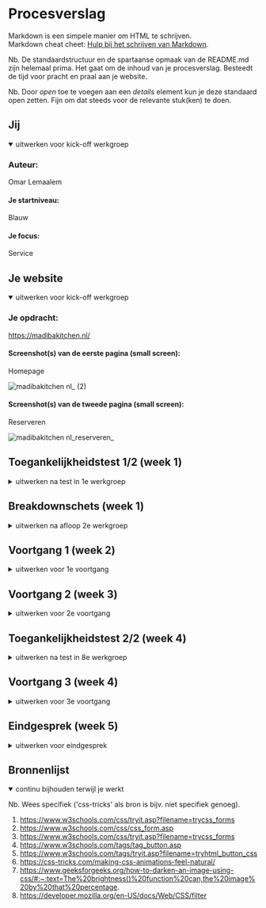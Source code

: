 # Procesverslag
Markdown is een simpele manier om HTML te schrijven.  
Markdown cheat cheet: [Hulp bij het schrijven van Markdown](https://github.com/adam-p/markdown-here/wiki/Markdown-Cheatsheet).

Nb. De standaardstructuur en de spartaanse opmaak van de README.md zijn helemaal prima. Het gaat om de inhoud van je procesverslag. Besteedt de tijd voor pracht en praal aan je website.

Nb. Door *open* toe te voegen aan een *details* element kun je deze standaard open zetten. Fijn om dat steeds voor de relevante stuk(ken) te doen.





## Jij

<details open>
  <summary>uitwerken voor kick-off werkgroep</summary>

  ### Auteur:
  Omar Lemaalem

  #### Je startniveau:
  Blauw

  #### Je focus:
  Service
 
</details>





## Je website

<details open>
  <summary>uitwerken voor kick-off werkgroep</summary>

  ### Je opdracht:
  https://madibakitchen.nl/

  #### Screenshot(s) van de eerste pagina (small screen): 
  Homepage  
  
  ![madibakitchen nl_ (2)](https://user-images.githubusercontent.com/118191221/206700379-e77335a9-8632-43cf-ad00-c1ff4a46fdd1.png)


  
  #### Screenshot(s) van de tweede pagina (small screen):
Reserveren
 
  ![madibakitchen nl_reserveren_](https://user-images.githubusercontent.com/118191221/206700696-3dd08d07-0f10-49b2-a381-658abc0150e6.png)


 
 
</details>



## Toegankelijkheidstest 1/2 (week 1)

<details>
  <summary>uitwerken na test in 1e werkgroep</summary>

  ### Bevindingen
  Lijst met je bevindingen die in de test naar voren kwamen:
  
  1. De site is niet heel toegangkelijk voor blinde.
  2. Afbeeldingen missen alt tags
  
  
  

  #### Screenreader
  Hier korte omschrijving (met indien nodig afbeeldingen)

  Hier een omschrijving van hoe het opgelost kan worden (met indien nodig afbeeldingen)
  
  Alle afbeeldingen moeten beschikken over alt tags.


  #### Muis en Toetsenbord 
  Hier korte omschrijving (met indien nodig afbeeldingen)
  
  Je kan makkelijk door de site heen navigeren met je muis en toetsenbord.

  Hier een omschrijving van hoe het opgelost kan worden (met indien nodig afbeeldingen)
  
  NVT


  #### Motoriek (shocks, elastiekjes)
  Hier korte omschrijving (met indien nodig afbeeldingen)
  
  NVT

  Hier een omschrijving van hoe het opgelost kan worden (met indien nodig afbeeldingen)


  #### Visueel (brillen, contrast, kleurenblind, dark/light). 
  Hier korte omschrijving (met indien nodig afbeeldingen)
  
  NVT

  Hier een omschrijving van hoe het opgelost kan worden (met indien nodig afbeeldingen)

</details>



## Breakdownschets (week 1)

<details>
  <summary>uitwerken na afloop 2e werkgroep</summary>

  ### de hele pagina: 
  <img src="readme-images/dummy-plaatje.jpg" width="375px" alt="breakdown van de hele pagina">

  ### dynamisch deel (bijv menu): 
  <img src="readme-images/dummy-plaatje.jpg" width="375px" alt="breakdown van een dynamisch deel">

  ### wellicht nog een dynamisch deel (bijv filter): 
  <img src="readme-images/dummy-plaatje.jpg" width="375px" alt="breakdown van nog een dynamisch deel">

</details>





## Voortgang 1 (week 2)

<details>
  <summary>uitwerken voor 1e voortgang</summary>

  ### Stand van zaken
  hier dit ging goed & dit was lastig (neem ook screenshots op van delen van je website en code)


  ### Agenda voor meeting
  samen met je groepje opstellen

  1. Hoe selecteer ik een p in een lijst.
  2. Hoe voeg ik een afbeelding toe via css.
  3. Hoe annimeer ik een afbeelding


  ### Verslag van meeting
  hier na afloop snel de uitkomsten van de meeting vastleggen

  - Menu items in een UL zetten
  - Footer items in Li zetten
  - Goed opweg

</details>





## Voortgang 2 (week 3)

<details>
  <summary>uitwerken voor 2e voortgang</summary>

  ### Stand van zaken
  Ik vond het lasitg om een afbeelding te animeren.


  ### Agenda voor meeting
  samen met je groepje opstellen

 1. Hoe geef ik een afbeelding een overlay
 2. Hoe zet ik tekst in een afbeelding

  ### Verslag van meeting
  hier na afloop snel de uitkomsten van de meeting vastleggen

  - Overlay hoeft niet, mag foto photoshoppen
  - Let op kleurgebruik!
  

</details>





## Toegankelijkheidstest 2/2 (week 4)

<details>
  <summary>uitwerken na test in 8e werkgroep</summary>

  ### Bevindingen
  Lijst met je bevindingen die in de test naar voren kwamen (geef ook aan wat er verbeterd is):

  #### Screenreader
  Hier korte omschrijving (met indien nodig afbeeldingen)

  Hier een omschrijving van hoe het opgelost kan worden (met indien nodig afbeeldingen)


  #### Muis en Toetsenbord 
  Hier korte omschrijving (met indien nodig afbeeldingen)

  Hier een omschrijving van hoe het opgelost kan worden (met indien nodig afbeeldingen)


  #### Motoriek (shocks, elastiekjes)
  Hier korte omschrijving (met indien nodig afbeeldingen)

  Hier een omschrijving van hoe het opgelost kan worden (met indien nodig afbeeldingen)


  #### Visueel (brillen, contrast, kleurenblind, dark/light). 
  Hier korte omschrijving (met indien nodig afbeeldingen)

  Hier een omschrijving van hoe het opgelost kan worden (met indien nodig afbeeldingen)

</details>





## Voortgang 3 (week 4)

<details>
  <summary>uitwerken voor 3e voortgang</summary>

  ### Stand van zaken
Het lukt me niet om een menu in een menu te maken


  ### Agenda voor meeting
  samen met je groepje opstellen

  1. Hoe maak ik een menu in een menu
  2. Hoe verander ik de tekstkleur van 1 menuitem
  3. Hoe maak ik 2 verticale rijen van tekst naast elkaar

  ### Verslag van meeting
  hier na afloop snel de uitkomsten van de meeting vastleggen

  - punt 1
  - punt 2
  - nog een punt
  - ...

</details>





## Eindgesprek (week 5)

<details>
  <summary>uitwerken voor eindgesprek</summary>

  ### Je uitkomst - karakteristiek screenshots:
  <img src="readme-images/dummy-plaatje.jpg" width="375px" alt="uitomst opdracht 1">


  ### Dit ging goed/Heb ik geleerd: 
  Korte omschrijving met plaatjes

  <img src="readme-images/dummy-plaatje.jpg" width="375px" alt="top">


  ### Dit was lastig/Is niet gelukt:
  Korte omschrijving met plaatjes

  <img src="readme-images/dummy-plaatje.jpg" width="375px" alt="bummer">
</details>





## Bronnenlijst

<details open>
  <summary>continu bijhouden terwijl je werkt</summary>

  Nb. Wees specifiek ('css-tricks' als bron is bijv. niet specifiek genoeg).
  

  1. https://www.w3schools.com/css/tryit.asp?filename=trycss_forms
  2. https://www.w3schools.com/css/css_form.asp
  3. https://www.w3schools.com/css/tryit.asp?filename=trycss_forms
  4. https://www.w3schools.com/tags/tag_button.asp
  5. https://www.w3schools.com/tags/tryit.asp?filename=tryhtml_button_css
  6. https://css-tricks.com/making-css-animations-feel-natural/
  7. https://www.geeksforgeeks.org/how-to-darken-an-image-using-css/#:~:text=The%20brightness()%20function%20can,the%20image%20by%20that%20percentage.
  8. https://developer.mozilla.org/en-US/docs/Web/CSS/filter
</details>
